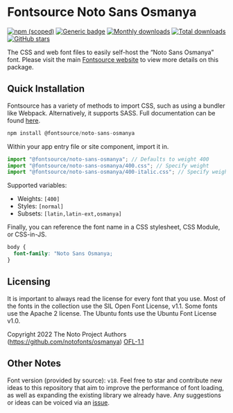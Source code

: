 # Fontsource Noto Sans Osmanya

[![npm (scoped)](https://img.shields.io/npm/v/@fontsource/noto-sans-osmanya?color=brightgreen)](https://www.npmjs.com/package/@fontsource/noto-sans-osmanya) [![Generic badge](https://img.shields.io/badge/fontsource-passing-brightgreen)](https://github.com/fontsource/fontsource) [![Monthly downloads](https://badgen.net/npm/dm/@fontsource/noto-sans-osmanya)](https://github.com/fontsource/fontsource) [![Total downloads](https://badgen.net/npm/dt/@fontsource/noto-sans-osmanya)](https://github.com/fontsource/fontsource) [![GitHub stars](https://img.shields.io/github/stars/fontsource/fontsource.svg?style=social&label=Star)](https://github.com/fontsource/fontsource/stargazers)

The CSS and web font files to easily self-host the “Noto Sans Osmanya” font. Please visit the main [Fontsource website](https://fontsource.org/fonts/noto-sans-osmanya) to view more details on this package.

## Quick Installation

Fontsource has a variety of methods to import CSS, such as using a bundler like Webpack. Alternatively, it supports SASS. Full documentation can be found [here](https://fontsource.org/docs/getting-started/introduction).

```javascript
npm install @fontsource/noto-sans-osmanya
```

Within your app entry file or site component, import it in.

```javascript
import "@fontsource/noto-sans-osmanya"; // Defaults to weight 400
import "@fontsource/noto-sans-osmanya/400.css"; // Specify weight
import "@fontsource/noto-sans-osmanya/400-italic.css"; // Specify weight and style

```

Supported variables:
- Weights: `[400]`
- Styles: `[normal]`
- Subsets: `[latin,latin-ext,osmanya]`

Finally, you can reference the font name in a CSS stylesheet, CSS Module, or CSS-in-JS.

```css
body {
  font-family: "Noto Sans Osmanya;
}
```

## Licensing
It is important to always read the license for every font that you use.
Most of the fonts in the collection use the SIL Open Font License, v1.1. Some fonts use the Apache 2 license. The Ubuntu fonts use the Ubuntu Font License v1.0.

Copyright 2022 The Noto Project Authors (https://github.com/notofonts/osmanya)
[OFL-1.1](http://scripts.sil.org/OFL)

## Other Notes
Font version (provided by source): `v18`.
Feel free to star and contribute new ideas to this repository that aim to improve the performance of font loading, as well as expanding the existing library we already have. Any suggestions or ideas can be voiced via an [issue](https://github.com/fontsource/fontsource/issues).